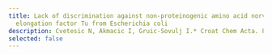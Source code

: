 ```yaml
---
title: Lack of discrimination against non-proteinogenic amino acid norvaline by
  elongation factor Tu from Escherichia coli
description: Cvetesic N, Akmacic I, Gruic-Sovulj I.* Croat Chem Acta. 86 (2013) 73-82.
selected: false
---
```

